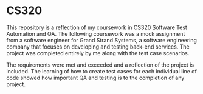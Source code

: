 # CS320
This repository is a reflection of my coursework in CS320 Software Test Automation and QA. The following coursework was a mock assignment from a software engineer for Grand Strand Systems, a software engineering company that focuses on developing and testing back-end services. The project was completed entirely by me along with the test case scenarios. 

The requirements were met and exceeded and a reflection of the project is included. The learning of how to create test cases for each individual line of code showed how important QA and testing is to the completion of any project.
